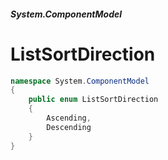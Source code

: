 ##### System.ComponentModel
# ListSortDirection

``` csharp
namespace System.ComponentModel
{
    public enum ListSortDirection
    {
        Ascending,
        Descending
    }
}
```
